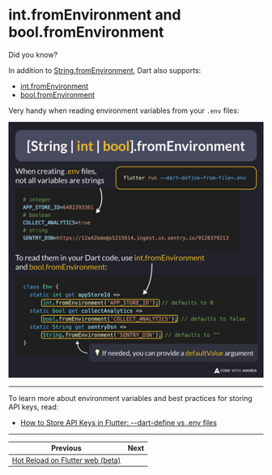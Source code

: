 # int.fromEnvironment and bool.fromEnvironment

Did you know?

In addition to [String.fromEnvironment](https://api.dart.dev/dart-core/String/String.fromEnvironment.html), Dart also supports:

- [int.fromEnvironment](https://api.dart.dev/dart-core/int/int.fromEnvironment.html)
- [bool.fromEnvironment](https://api.dart.dev/dart-core/bool/bool.fromEnvironment.html)

Very handy when reading environment variables from your `.env` files:

![](240.png)

<!--

When creating .env files, not all variables are strings. Example:

# integer
APP_STORE_ID=6482293361
# boolean
COLLECT_ANALYTICS=true
# string
SENTRY_DSN=https://12a42bde@x5215614.ingest.us.sentry.io/9128379213

To read them in your Dart code, use int.fromEnvironment and bool.fromEnvironment:

class Env {
  static int get appStoreId =>
      int.fromEnvironment('APP_STORE_ID'); // defaults to 0
  static bool get collectAnalytics =>
      bool.fromEnvironment('COLLECT_ANALYTICS'); // defaults to false
  static String get sentryDsn =>
      String.fromEnvironment('SENTRY_DSN'); // defaults to empty string
}

💡 If needed, you can provide a defaultValue argument

-->

---

To learn more about environment variables and best practices for storing API keys, read:

- [How to Store API Keys in Flutter: --dart-define vs .env files](https://codewithandrea.com/articles/flutter-api-keys-dart-define-env-files/)

---

| Previous | Next |
| -------- | ---- |
| [Hot Reload on Flutter web (beta)](../0239-hot-reload-flutter-web/index.md) | |

<!-- TWITTER|https://x.com/biz84/status/1905572370871390585 -->
<!-- LINKEDIN|https://www.linkedin.com/posts/andreabizzotto_did-you-know-in-addition-to-stringfromenvironment-activity-7311338221068509184-bu3J -->
<!-- BLUESKY|https://bsky.app/profile/codewithandrea.com/post/3llgnbomicc2m -->




